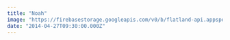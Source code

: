 ```yaml
---
title: "Noah"
image: "https://firebasestorage.googleapis.com/v0/b/flatland-api.appspot.com/o/series%2F04e4ed2d-7cc1-4e07-b22d-a28f5a7c44c6?alt=media&token=815bafd2-2db6-4fce-81e9-3ed02d00f6de"
date: "2014-04-27T09:30:00.000Z"
---
```

